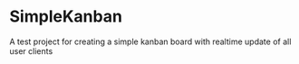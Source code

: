 # SimpleKanban
A test project for creating a simple kanban board with realtime update of all user clients
